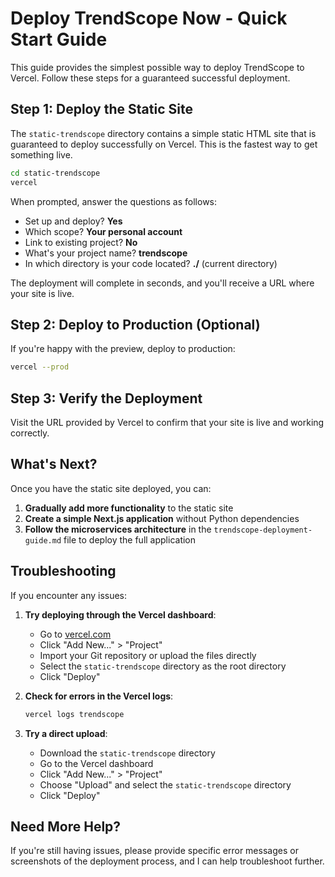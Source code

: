 # Deploy TrendScope Now - Quick Start Guide

This guide provides the simplest possible way to deploy TrendScope to Vercel. Follow these steps for a guaranteed successful deployment.

## Step 1: Deploy the Static Site

The `static-trendscope` directory contains a simple static HTML site that is guaranteed to deploy successfully on Vercel. This is the fastest way to get something live.

```bash
cd static-trendscope
vercel
```

When prompted, answer the questions as follows:
- Set up and deploy? **Yes**
- Which scope? **Your personal account**
- Link to existing project? **No**
- What's your project name? **trendscope**
- In which directory is your code located? **./** (current directory)

The deployment will complete in seconds, and you'll receive a URL where your site is live.

## Step 2: Deploy to Production (Optional)

If you're happy with the preview, deploy to production:

```bash
vercel --prod
```

## Step 3: Verify the Deployment

Visit the URL provided by Vercel to confirm that your site is live and working correctly.

## What's Next?

Once you have the static site deployed, you can:

1. **Gradually add more functionality** to the static site
2. **Create a simple Next.js application** without Python dependencies
3. **Follow the microservices architecture** in the `trendscope-deployment-guide.md` file to deploy the full application

## Troubleshooting

If you encounter any issues:

1. **Try deploying through the Vercel dashboard**:
   - Go to [vercel.com](https://vercel.com)
   - Click "Add New..." > "Project"
   - Import your Git repository or upload the files directly
   - Select the `static-trendscope` directory as the root directory
   - Click "Deploy"

2. **Check for errors in the Vercel logs**:
   ```bash
   vercel logs trendscope
   ```

3. **Try a direct upload**:
   - Download the `static-trendscope` directory
   - Go to the Vercel dashboard
   - Click "Add New..." > "Project"
   - Choose "Upload" and select the `static-trendscope` directory
   - Click "Deploy"

## Need More Help?

If you're still having issues, please provide specific error messages or screenshots of the deployment process, and I can help troubleshoot further.
